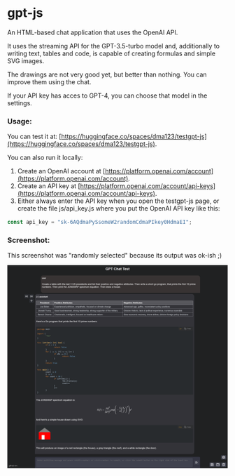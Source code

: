 # gpt-js

An HTML-based chat application that uses the OpenAI API.

It uses the streaming API for the GPT-3.5-turbo model and, additionally to writing text, tables and code, is capable of creating formulas and simple SVG images.

The drawings are not very good yet, but better than nothing. You can improve them using the chat.

If your API key has acces to GPT-4, you can choose that model in the settings.

### Usage:

You can test it at: [https://huggingface.co/spaces/dma123/testgpt-js](https://huggingface.co/spaces/dma123/testgpt-js).

You can also run it locally:

1. Create an OpenAI account at [https://platform.openai.com/account](https://platform.openai.com/account).
2. Create an API key at [https://platform.openai.com/account/api-keys](https://platform.openai.com/account/api-keys).
3. Either always enter the API key when you open the testgpt-js page, or create the file js/api_key.js where you put the OpenAI API key like this:
```js
const api_key = "sk-6AQdmaPySsomeW2randomCdmaPIkey0HdmaEI";
```

### Screenshot:

This screenshot was "randomly selected" because its output was ok-ish ;)

![screenshot.png](screenshot.png)
